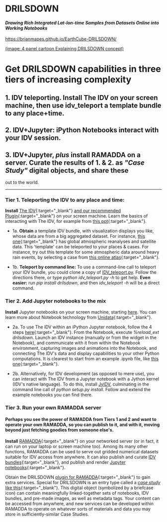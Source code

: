 # DRILSDOWN
#### _Drawing Rich Integrated Lat-lon-time Samples from Datasets Online into Working Notebooks_
https://brianmapes.github.io/EarthCube-DRILSDOWN/

[(image: 4 panel cartoon Explaining DRILSDOWN concept)](https://raw.githubusercontent.com/brianmapes/EarthCube-DRILSDOWN/master/DRILSDOWN.strategy.2017-06-01.why.jpg)

# Get DRILSDOWN capabilities in **three tiers** of increasing complexity 

## 1. IDV teleporting. Install The IDV on your screen machine, then use idv_teleport a template bundle to any place+time.
## 2. IDV+Jupyter: iPython Notebooks interact with your IDV session. 
## 3. IDV+Jupyter, *plus* install RAMADDA on a server. Curate the results of 1. & 2. as _"Case Study"_ digital objects, and share these 
out to the world.

----------------

### Tier 1. Teleporting the IDV to any place and time:
**Install** [The IDV](http://www.unidata.ucar.edu/downloads/idv/nightly/index.jsp){:target="_blank"} [and our recommended Plugin](https://www.rsmas.miami.edu/users/bmapes/MapesIDVcollection.html){:target="_blank"} on your screen machine. Learn the basics of interacting with The IDV, for example from [this ppt](http://weather.rsmas.miami.edu/repository/entry/get/IDV_intro_LMTmanual.pptx?entryid=dd95b65c-09a5-43a5-9f44-da5243e302f4){:target="_blank"}. 

- 1a. **Obtain** a template IDV bundle, with visualization displays you like, whose data are from a big aggregated dataset. For instance, [this one](http://weather.rsmas.miami.edu/repository/entry/show/Reanalyses-satellite_forWikipedia.isl/RSMAS-UM+Repository+for+atm-ocean+data+and+its+science/The+Mapes+IDV+collection/IDV+Bundles/Case+study+templates/Reanalyses-satellite_forWikipedia?entryid=ec12b8ce-3ea2-4de9-a833-3f4f13aca23b&output=idv.islform){:target="_blank"} has global atmospheric reanalyses and satellite data. This 'template' can be teleported to your places & cases. For instance,  try out this template for some atmospheric data around heavy rain events, by selecting a case from [this online atlas](http://www.rsmas.miami.edu/users/bmapes/HeavyRains_clickmaps/index.html){:target="_blank"}. 

- 1b. **Teleport by command line:** To use a command-line call to teleport your IDV bundle, you could clone a copy of [IDV_teleport.py](https://github.com/suvarchal/IDV_teleport). Follow the directions there, or type _python idv_teleport.py -h_ to get help. **Even easier:** run _pip install drilsdown_, and then _idv_teleport -h_ will be a direct command. 

### Tier 2. Add Jupyter notebooks to the mix
**Install** Jupyter notebooks on your screen machine, starting [here](https://jupyter-notebook-beginner-guide.readthedocs.io/en/latest/). You can learn more about Notebook technology from [Unidata](https://github.com/Unidata/unidata-python-workshop/blob/master/presentations/jupyter_notebook_2016.pdf){:target="_blank"}. 

- 2a. To use The IDV within an iPython Jupyter notebook, follow the 4 steps [here](https://github.com/Unidata/ipython-IDV/blob/master/README.md#ipython-idv){:target="_blank"}. From the Notebook, execute _%reload_ext drilsdown_. Launch an IDV instance (manually or from the widget in the Notebook), and communicate with it from within the Notebook environment, capturing images and animations into the Notebook, and connecting The IDV's data and display capabilities to your other Python computations. It is clearest to start from an example .ipynb file, like [this one](https://github.com/brianmapes/ATM407/blob/master/Assignment6_Philippe_NAM_80km_3day.vortlesson.ipynb){:target="_blank"}.  

- 2b. Alternatively, for IDV development (as opposed to mere use), you can interact with The IDV from a Jupyter notebook with a Jython kernel (IDV's native language). To do this, install [JyIDV](https://github.com/suvarchal/JyIDV), culminating in the command line call of _python setup.py install_. Follow and extend the example notebooks you can find there. 


### Tier 3. Run your own RAMADDA server
#### Perhaps you see the power of RAMADDA from Tiers 1 and 2 and want to operate your own RAMADDA, so you can publish to it, and with it, moving beyond just fetching goodies from someone else's. 

**Install** [RAMADDA](http://geodesystems.com/repository/entry/show?entryid=2e485e95-eb29-44fc-8987-76e6ac74365a){:target="_blank"} on your networked server (or in fact, it can run on your laptop or screen machine too). Among its many other functions, RAMADDA can be used to serve out gridded numerical datasets suitable for IDV access from anywhere. It can also publish and curate [IDV bundles](http://weather.rsmas.miami.edu/repository/entry/show?entryid=115a4ff0-10de-4fba-86d7-66cd42d6d8de){:target="_blank"}, and publish and render [Jupyter notebooks](http://dataloggia.com/repository/entry/show?entryid=3552f8c0-a3af-4531-9339-9d420a437835){:target="_blank"}.

Obtain the DRILSDOWN [plugin for RAMADDA](https://github.com/Unidata/ipython-IDV/blob/master/README.md#setting-up-your-own-ramadda-to-handle-drilsdown-case-study-objects){:target="_blank"} to gain extra services. Special for DRILSDOWN is an entry type called a [_case study_ like this](http://geodesystems.com/repository/entry/show?entryid=12704a38-9a06-4989-aac4-dafbbe13a675){:target="_blank"}. This digital object (symbolized by a briefcase icon) can contain meaningfully linked-together sets of notebooks, IDV bundles, and pre-made images, as well as metadata tags. Your content can be accessed from anywhere, and new services can be developed within RAMADDA to operate on whatever sorts of materials and data you may store in sufficiently-similar Case Studies. 
